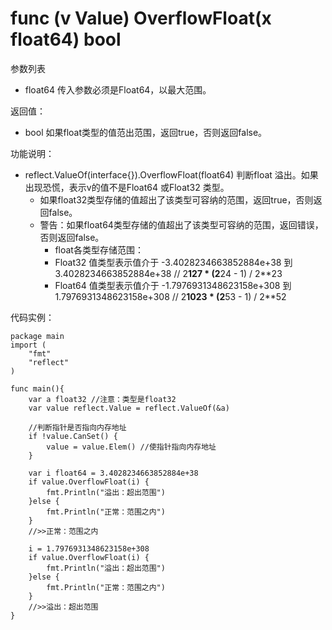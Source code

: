 # func (v Value) OverflowFloat(x float64) bool

参数列表

- float64 传入参数必须是Float64，以最大范围。

返回值：

- bool 如果float类型的值范出范围，返回true，否则返回false。

功能说明：

- reflect.ValueOf(interface{}).OverflowFloat(float64) 判断float 溢出。如果出现恐慌，表示v的值不是Float64 或Float32 类型。
	- 如果float32类型存储的值超出了该类型可容纳的范围，返回true，否则返回false。
	- 警告：如果float64类型存储的值超出了该类型可容纳的范围，返回错误，否则返回false。
		- float各类型存储范围：
		- Float32 值类型表示值介于 -3.4028234663852884e+38 到 3.4028234663852884e+38  // 2**127 * (2**24 - 1) / 2**23
		- Float64 值类型表示值介于 -1.7976931348623158e+308 到 1.7976931348623158e+308 // 2**1023 * (2**53 - 1) / 2**52

代码实例：
	
	package main
	import (
	    "fmt"
	    "reflect"
	)
	
	func main(){
		var a float32 //注意：类型是float32
		var value reflect.Value = reflect.ValueOf(&a)
		
		//判断指针是否指向内存地址
		if !value.CanSet() {
			value = value.Elem() //使指针指向内存地址
		}
		
		var i float64 = 3.4028234663852884e+38
		if value.OverflowFloat(i) {
			fmt.Println("溢出：超出范围")
		}else {
			fmt.Println("正常：范围之内")
		}
		//>>正常：范围之内
		
		i = 1.7976931348623158e+308
		if value.OverflowFloat(i) {
			fmt.Println("溢出：超出范围")
		}else {
			fmt.Println("正常：范围之内")
		}
		//>>溢出：超出范围
	}
